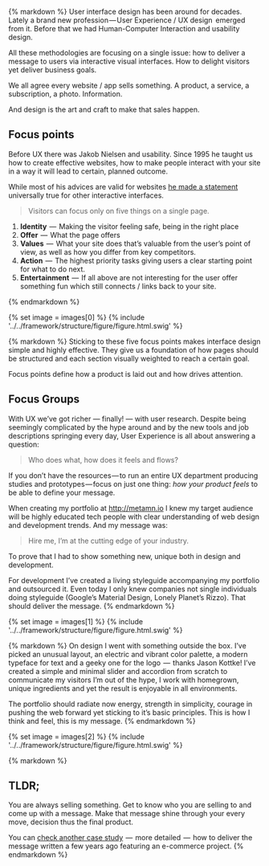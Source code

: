 {% markdown %}
User interface design has been around for decades. Lately a brand new profession — User Experience / UX design   emerged from it. Before that we had Human-Computer Interaction and usability design.

All these methodologies are focusing on a single issue: how to deliver a message to users via interactive visual interfaces. How to delight visitors yet deliver business goals.

We all agree every website / app sells something. A product, a service, a subscription, a photo. Information.

And design is the art and craft to make that sales happen.

## Focus points

Before UX there was Jakob Nielsen and usability. Since 1995 he taught us how to create effective websites, how to make people interact with your site in a way it will lead to certain, planned outcome.

While most of his advices are valid for websites [he made a statement](http://www.nngroup.com/articles/113-design-guidelines-homepage-usability/) universally true for other interactive interfaces.

> Visitors can focus only on five things on a single page.

1. **Identity**  —  Making the visitor feeling safe, being in the right place
2. **Offer**  —  What the page offers
3. **Values**  —  What your site does that’s valuable from the user’s point of view, as well as how you differ from key competitors.
4. **Action**  —  The highest priority tasks giving users a clear starting point for what to do next.
5. **Entertainment**  —  If all above are not interesting for the user offer something fun which still connects / links back to your site.

{% endmarkdown %}

{% set image = images[0] %}
{% include '../../framework/structure/figure/figure.html.swig' %}

{% markdown %}
Sticking to these five focus points makes interface design simple and highly effective. They give us a foundation of how pages should be structured and each section visually weighted to reach a certain goal.

Focus points define how a product is laid out and how drives attention.

## Focus Groups

With UX we’ve got richer — finally! — with user research. Despite being seemingly complicated by the hype around and by the new tools and job descriptions springing every day, User Experience is all about answering a question:

> Who does what, how does it feels and flows?

If you don’t have the resources — to run an entire UX department producing studies and prototypes — focus on just one thing: *how your product feels* to be able to define your message.

When creating my portfolio at http://metamn.io I knew my target audience will be highly educated tech people with clear understanding of web design and development trends. And my message was:

> Hire me, I’m at the cutting edge of your industry.

To prove that I had to show something new, unique both in design and development.

For development I’ve created a living styleguide accompanying my portfolio and outsourced it. Even today I only knew companies not single individuals doing styleguide (Google’s Material Design, Lonely Planet’s Rizzo). That should deliver the message.
{% endmarkdown %}

{% set image = images[1] %}
{% include '../../framework/structure/figure/figure.html.swig' %}

{% markdown %}
On design I went with something outside the box. I’ve picked an unusual layout, an electric and vibrant color palette, a modern typeface for text and a geeky one for the logo  —  thanks Jason Kottke! I’ve created a simple and minimal slider and accordion from scratch to communicate my visitors I’m out of the hype, I work with homegrown, unique ingredients and yet the result is enjoyable in all environments.

The portfolio should radiate now energy, strength in simplicity, courage in pushing the web forward yet sticking to it’s basic principles. This is how I think and feel, this is my message.
{% endmarkdown %}

{% set image = images[2] %}
{% include '../../framework/structure/figure/figure.html.swig' %}

{% markdown %}
## TLDR;

You are always selling something. Get to know who you are selling to and come up with a message. Make that message shine through your every move, decision thus the final product.

You can [check another case study](http://01.its-csongor.com/manifesto/)  —  more detailed  —  how to deliver the message written a few years ago featuring an e-commerce project.
{% endmarkdown %}
